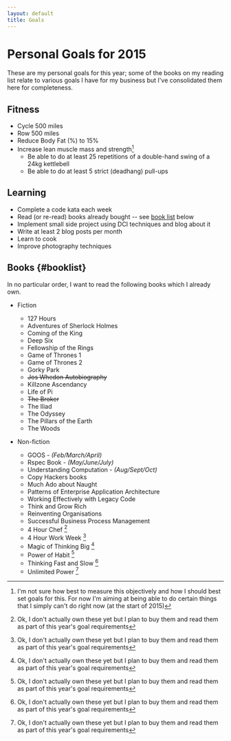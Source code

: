 ```yaml
---
layout: default
title: Goals
---
```

# Personal Goals for 2015

These are my personal goals for this year; some of the books on my reading list relate to various goals I have for my business but I've consolidated them here for completeness.

## Fitness

* Cycle 500 miles
* Row 500 miles
* Reduce Body Fat (%) to 15%
* Increase lean muscle mass and strength[^lmm]
  * Be able to do at least 25 repetitions of a double-hand swing of a 24kg kettlebell
  * Be able to do at least 5 strict (deadhang) pull-ups

[^lmm]: I'm not sure how best to measure this objectively and how I should best set goals for this. For now I'm aiming at being able to do certain things that I simply can't do right now (at the start of 2015) 

## Learning

* Complete a code kata each week
* Read (or re-read) books already bought -- see [book list](#booklist) below
* Implement small side project using DCI techniques and blog about it
* Write at least 2 blog posts per month
* Learn to cook
* Improve photography techniques

## Books {#booklist}

In no particular order, I want to read the following books which I already own.

  * Fiction
    * 127 Hours
    * Adventures of Sherlock Holmes
    * Coming of the King
    * Deep Six
    * Fellowship of the Rings
    * Game of Thrones 1
    * Game of Thrones 2
    * Gorky Park
    * <strike>Jos Whedon Autobiography</strike>
    * Killzone Ascendancy
    * Life of Pi
    * <strike>The Broker</strike>
    * The Iliad
    * The Odyssey
    * The Pillars of the Earth
    * The Woods

  * Non-fiction
    * GOOS - _(Feb/March/April)_
    * Rspec Book - _(May/June/July)_
    * Understanding Computation - _(Aug/Sept/Oct)_
    * Copy Hackers books
    * Much Ado about Naught
    * Patterns of Enterprise Application Architecture
    * Working Effectively with Legacy Code
    * Think and Grow Rich
    * Reinventing Organisations
    * Successful Business Process Management
    * 4 Hour Chef [^nyb]
    * 4 Hour Work Week [^nyb]
    * Magic of Thinking Big [^nyb]
    * Power of Habit [^nyb]
    * Thinking Fast and Slow [^nyb]
    * Unlimited Power [^nyb]

[^nyb]: Ok, I don't actually own these yet but I plan to buy them and read them as part of this year's goal requirements
